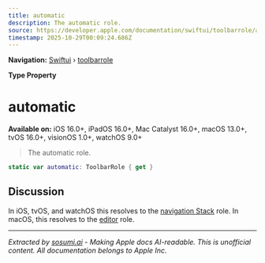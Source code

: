 ```yaml
---
title: automatic
description: The automatic role.
source: https://developer.apple.com/documentation/swiftui/toolbarrole/automatic
timestamp: 2025-10-29T00:09:24.686Z
---
```


**Navigation:** [Swiftui](/documentation/swiftui) › [toolbarrole](/documentation/swiftui/toolbarrole)

**Type Property**

# automatic

**Available on:** iOS 16.0+, iPadOS 16.0+, Mac Catalyst 16.0+, macOS 13.0+, tvOS 16.0+, visionOS 1.0+, watchOS 9.0+

> The automatic role.

```swift
static var automatic: ToolbarRole { get }
```

## Discussion

In iOS, tvOS, and watchOS this resolves to the [navigation Stack](/documentation/swiftui/toolbarrole/navigationstack) role. In macOS, this resolves to the [editor](/documentation/swiftui/toolbarrole/editor) role.

---

*Extracted by [sosumi.ai](https://sosumi.ai) - Making Apple docs AI-readable.*
*This is unofficial content. All documentation belongs to Apple Inc.*
